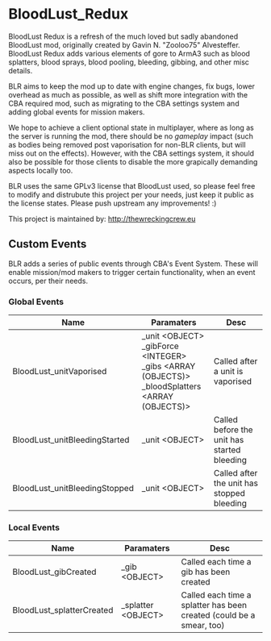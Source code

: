 # BloodLust_Redux
BloodLust Redux is a refresh of the much loved but sadly abandoned BloodLust mod, originally created by Gavin N. "Zooloo75" Alvesteffer. BloodLust Redux adds various elements of gore to ArmA3 such as blood splatters, blood sprays, blood pooling, bleeding, gibbing, and other misc details.

BLR aims to keep the mod up to date with engine changes, fix bugs, lower overhead as much as possible, as well as shift more integration with the CBA required mod, such as migrating to the CBA settings system and adding global events for mission makers.

We hope to achieve a client optional state in multiplayer, where as long as the server is running the mod, there should be no _gameplay_ impact (such as bodies being removed post vaporisation for non-BLR clients, but will miss out on the effects). However, with the CBA settings system, it should also be possible for those clients to disable the more grapically demanding aspects locally too.

BLR uses the same GPLv3 license that BloodLust used, so please feel free to modify and distrubute this project per your needs, just keep it public as the license states. Please push upstream any improvements! :)

This project is maintained by: http://thewreckingcrew.eu

## Custom Events
BLR adds a series of public events through CBA's Event System. These will enable mission/mod makers to trigger certain functionality, when an event occurs, per their needs.

### Global Events

 Name | Paramaters | Desc
 --- | --- | ---
BloodLust_unitVaporised | _unit \<OBJECT> <br> _gibForce \<INTEGER> <br> _gibs \<ARRAY (OBJECTS)> <br> _bloodSplatters \<ARRAY (OBJECTS)> | Called after a unit is vaporised
BloodLust_unitBleedingStarted | _unit \<OBJECT> | Called before the unit has started bleeding
BloodLust_unitBleedingStopped | _unit \<OBJECT> | Called after the unit has stopped bleeding

### Local Events

 Name | Paramaters | Desc 
 --- | --- | --- 
BloodLust_gibCreated | _gib \<OBJECT> | Called each time a gib has been created
BloodLust_splatterCreated | _splatter \<OBJECT> | Called each time a splatter has been created (could be a smear, too)